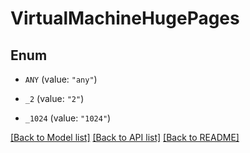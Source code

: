 # VirtualMachineHugePages

## Enum


* `ANY` (value: `"any"`)

* `_2` (value: `"2"`)

* `_1024` (value: `"1024"`)


[[Back to Model list]](../README.md#documentation-for-models) [[Back to API list]](../README.md#documentation-for-api-endpoints) [[Back to README]](../README.md)


